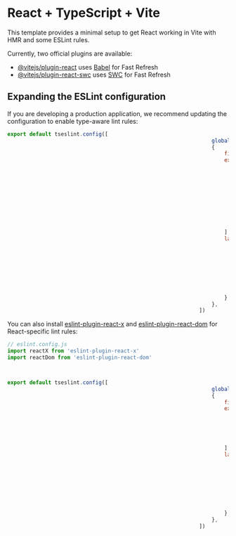 # React + TypeScript + Vite

This template provides a minimal setup to get React working in Vite with HMR and
some ESLint rules.

Currently, two official plugins are available:

- [@vitejs/plugin-react](https://github.com/vitejs/vite-plugin-react/blob/main/packages/plugin-react)
	uses [Babel](https://babeljs.io/) for Fast Refresh
- [@vitejs/plugin-react-swc](https://github.com/vitejs/vite-plugin-react/blob/main/packages/plugin-react-swc)
	uses [SWC](https://swc.rs/) for Fast Refresh

## Expanding the ESLint configuration

If you are developing a production application, we recommend updating the
configuration to enable type-aware lint rules:

```js
export default tseslint.config([
																 globalIgnores(['dist']),
																 {
																	 files: ['**/*.{ts,tsx}'],
																	 extends: [
																		 // Other configs...
																		 
																		 // Remove tseslint.configs.recommended and replace with this
																		 ...tseslint.configs.recommendedTypeChecked,
																		 // Alternatively, use this for stricter rules
																		 ...tseslint.configs.strictTypeChecked,
																		 // Optionally, add this for stylistic rules
																		 ...tseslint.configs.stylisticTypeChecked,
																		 
																		 // Other configs...
																	 ],
																	 languageOptions: {
																		 parserOptions: {
																			 project: [
																				 './tsconfig.node.json',
																				 './tsconfig.app.json'
																			 ],
																			 tsconfigRootDir: import.meta.dirname,
																		 },
																		 // other options...
																	 },
																 },
															 ])
```

You can also
install [eslint-plugin-react-x](https://github.com/Rel1cx/eslint-react/tree/main/packages/plugins/eslint-plugin-react-x)
and [eslint-plugin-react-dom](https://github.com/Rel1cx/eslint-react/tree/main/packages/plugins/eslint-plugin-react-dom)
for React-specific lint rules:

```js
// eslint.config.js
import reactX from 'eslint-plugin-react-x'
import reactDom from 'eslint-plugin-react-dom'



export default tseslint.config([
																 globalIgnores(['dist']),
																 {
																	 files: ['**/*.{ts,tsx}'],
																	 extends: [
																		 // Other configs...
																		 // Enable lint rules for React
																		 reactX.configs['recommended-typescript'],
																		 // Enable lint rules for React DOM
																		 reactDom.configs.recommended,
																	 ],
																	 languageOptions: {
																		 parserOptions: {
																			 project: [
																				 './tsconfig.node.json',
																				 './tsconfig.app.json'
																			 ],
																			 tsconfigRootDir: import.meta.dirname,
																		 },
																		 // other options...
																	 },
																 },
															 ])
```
